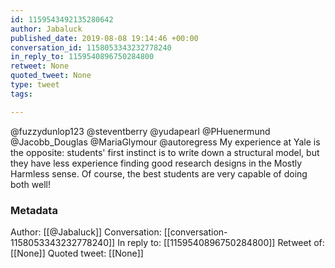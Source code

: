 ```yaml
---
id: 1159543492135280642
author: Jabaluck
published_date: 2019-08-08 19:14:46 +00:00
conversation_id: 1158053343232778240
in_reply_to: 1159540896750284800
retweet: None
quoted_tweet: None
type: tweet
tags:

---
```


@fuzzydunlop123 @steventberry @yudapearl @PHuenermund @Jacobb_Douglas @MariaGlymour @autoregress My experience at Yale is the opposite: students' first instinct is to write down a structural model, but they have less experience finding good research designs in the Mostly Harmless sense. Of course, the best students are very capable of doing both well!

### Metadata

Author: [[@Jabaluck]]
Conversation: [[conversation-1158053343232778240]]
In reply to: [[1159540896750284800]]
Retweet of: [[None]]
Quoted tweet: [[None]]

